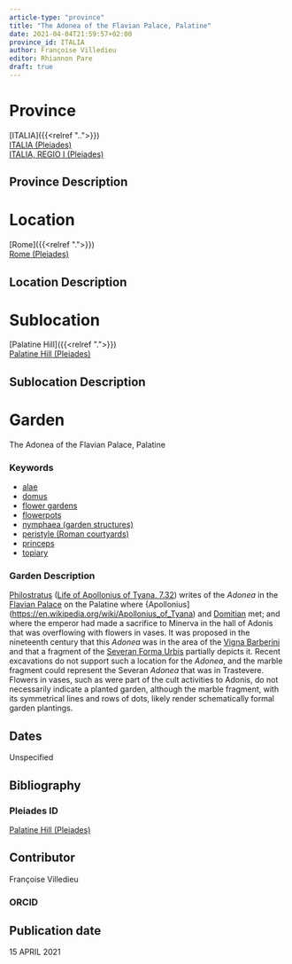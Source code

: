 ```yaml
---
article-type: "province"
title: "The Adonea of the Flavian Palace, Palatine"
date: 2021-04-04T21:59:57+02:00
province_id: ITALIA
author: Françoise Villedieu
editor: Rhiannon Pare
draft: true
---
```


# Province

[ITALIA]({{<relref "..">}})\
[ITALIA (Pleiades)](https://pleiades.stoa.org/places/1052)\
[ITALIA, REGIO I (Pleiades)](https://pleiades.stoa.org/places/441075550)

## Province Description

<!-- LEAVE THIS BLANK FOR NOW -->

# Location

[Rome]({{<relref ".">}}) \
[Rome (Pleiades)](https://pleiades.stoa.org/places/423025)

## Location Description

<!-- LEAVE THIS BLANK FOR NOW -->

# Sublocation

[Palatine Hill]({{<relref ".">}}) \
[Palatine Hill (Pleiades)](https://pleiades.stoa.org/places/971691208)

## Sublocation Description

<!-- DESCRIPTION -->

# Garden

The Adonea of the Flavian Palace, Palatine

### Keywords

- [alae](http://vocab.getty.edu/page/aat/300004055)
- [domus](http://vocab.getty.edu/page/aat/300005506)
- [flower gardens](http://vocab.getty.edu/page/aat/300008135)
- [flowerpots](http://vocab.getty.edu/page/aat/300194749)
- [nymphaea (garden structures)](http://vocab.getty.edu/page/aat/300006809)
- [peristyle (Roman courtyards)](http://vocab.getty.edu/page/aat/300080971)
- [princeps](https://www.britannica.com/topic/princeps)
- [topiary](http://vocab.getty.edu/page/aat/300061887)

### Garden Description

[Philostratus](https://en.wikipedia.org/wiki/Philostratus) ([Life of Apollonius of Tyana, 7.32](http://www.perseus.tufts.edu/hopper/text?doc=Perseus%3Atext%3A2008.01.0595%3Abook%3D7%3Achapter%3D32)) writes of the *Adonea* in the [Flavian Palace](https://en.wikipedia.org/wiki/Flavian_Palace) on the Palatine where {Apollonius](https://en.wikipedia.org/wiki/Apollonius_of_Tyana) and [Domitian](https://www.britannica.com/biography/Domitian) met; and where the emperor had made a sacrifice to Minerva in the hall of Adonis that was overflowing with flowers in vases.  It was proposed in the nineteenth century that this *Adonea* was in the area of the [Vigna Barberini](https://it.wikipedia.org/wiki/Vigna_Barberini) and that a fragment of the [Severan Forma Urbis](https://en.wikipedia.org/wiki/Forma_Urbis_Romae) partially depicts it.  Recent excavations do not support such a location for the *Adonea*, and the marble fragment could represent the Severan *Adonea* that was in Trastevere.  Flowers in vases, such as were part of the cult activities to Adonis, do not necessarily indicate a planted garden, although the marble fragment, with its symmetrical lines and rows of dots, likely render schematically formal garden plantings.


## Dates

Unspecified

## Bibliography
<!--
- BIB_ENTRY [(worldcat)](WORLDCAT_LINK_URL)
-->

### Pleiades ID

[Palatine Hill (Pleiades)](https://pleiades.stoa.org/places/971691208)

## Contributor

Françoise Villedieu

### ORCID

<!-- [ORCID](https://orcid.org/ORCID) -->

## Publication date
15 APRIL 2021